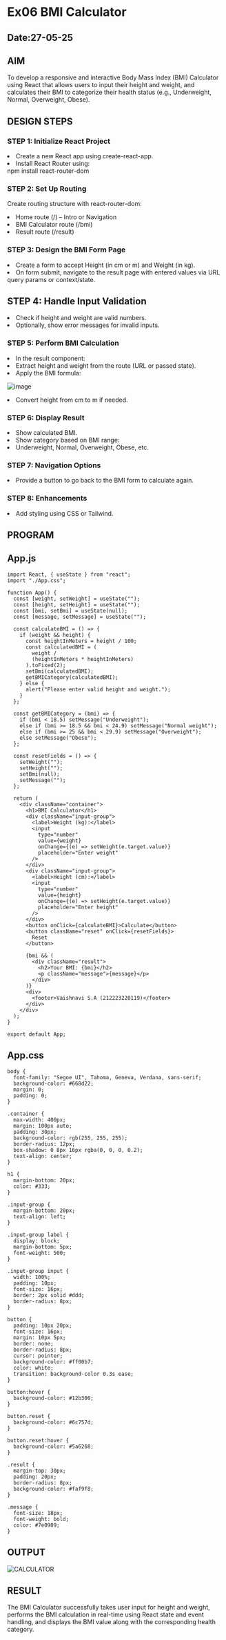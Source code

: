 # Ex06 BMI Calculator
## Date:27-05-25

## AIM
To develop a responsive and interactive Body Mass Index (BMI) Calculator using React that allows users to input their height and weight, and calculates their BMI to categorize their health status (e.g., Underweight, Normal, Overweight, Obese).

## DESIGN STEPS

### STEP 1: Initialize React Project

<li>Create a new React app using create-react-app.</li>
<li>Install React Router using:</li>
npm install react-router-dom

### STEP 2: Set Up Routing

Create routing structure with react-router-dom:

<li>Home route (/) – Intro or Navigation</li>

<li>BMI Calculator route (/bmi)</li>

<li>Result route (/result)</li>

### STEP 3: Design the BMI Form Page

<li>Create a form to accept Height (in cm or m) and Weight (in kg).</li>

<li>On form submit, navigate to the result page with entered values via URL query params or context/state.</li>

## STEP 4: Handle Input Validation

<li>Check if height and weight are valid numbers.</li>

<li>Optionally, show error messages for invalid inputs.</li>

### STEP 5: Perform BMI Calculation

<li>In the result component:

<li>Extract height and weight from the route (URL or passed state).</li>

<li>Apply the BMI formula:</li>

![image](https://github.com/user-attachments/assets/ec785506-c96b-489e-8783-fb1a5d36101a)
​
 
<li>Convert height from cm to m if needed.</li></li>

### STEP 6: Display Result

<li>Show calculated BMI.</li>

<li>Show category based on BMI range:

<li>Underweight, Normal, Overweight, Obese, etc.</li></li>

### STEP 7: Navigation Options

<li>Provide a button to go back to the BMI form to calculate again.</li>

### STEP 8: Enhancements

<li>Add styling using CSS or Tailwind.</li>

## PROGRAM
## App.js
```
import React, { useState } from "react";
import "./App.css";

function App() {
  const [weight, setWeight] = useState("");
  const [height, setHeight] = useState("");
  const [bmi, setBmi] = useState(null);
  const [message, setMessage] = useState("");

  const calculateBMI = () => {
    if (weight && height) {
      const heightInMeters = height / 100;
      const calculatedBMI = (
        weight /
        (heightInMeters * heightInMeters)
      ).toFixed(2);
      setBmi(calculatedBMI);
      getBMICategory(calculatedBMI);
    } else {
      alert("Please enter valid height and weight.");
    }
  };

  const getBMICategory = (bmi) => {
    if (bmi < 18.5) setMessage("Underweight");
    else if (bmi >= 18.5 && bmi < 24.9) setMessage("Normal weight");
    else if (bmi >= 25 && bmi < 29.9) setMessage("Overweight");
    else setMessage("Obese");
  };

  const resetFields = () => {
    setWeight("");
    setHeight("");
    setBmi(null);
    setMessage("");
  };

  return (
    <div className="container">
      <h1>BMI Calculator</h1>
      <div className="input-group">
        <label>Weight (kg):</label>
        <input
          type="number"
          value={weight}
          onChange={(e) => setWeight(e.target.value)}
          placeholder="Enter weight"
        />
      </div>
      <div className="input-group">
        <label>Height (cm):</label>
        <input
          type="number"
          value={height}
          onChange={(e) => setHeight(e.target.value)}
          placeholder="Enter height"
        />
      </div>
      <button onClick={calculateBMI}>Calculate</button>
      <button className="reset" onClick={resetFields}>
        Reset
      </button>

      {bmi && (
        <div className="result">
          <h2>Your BMI: {bmi}</h2>
          <p className="message">{message}</p>
        </div>
      )}
      <div>
        <footer>Vaishnavi S.A (212223220119)</footer>
      </div>
    </div>
  );
}

export default App;
```

## App.css
```
body {
  font-family: "Segoe UI", Tahoma, Geneva, Verdana, sans-serif;
  background-color: #668d22;
  margin: 0;
  padding: 0;
}

.container {
  max-width: 400px;
  margin: 100px auto;
  padding: 30px;
  background-color: rgb(255, 255, 255);
  border-radius: 12px;
  box-shadow: 0 8px 16px rgba(0, 0, 0, 0.2);
  text-align: center;
}

h1 {
  margin-bottom: 20px;
  color: #333;
}

.input-group {
  margin-bottom: 20px;
  text-align: left;
}

.input-group label {
  display: block;
  margin-bottom: 5px;
  font-weight: 500;
}

.input-group input {
  width: 100%;
  padding: 10px;
  font-size: 16px;
  border: 2px solid #ddd;
  border-radius: 8px;
}

button {
  padding: 10px 20px;
  font-size: 16px;
  margin: 10px 5px;
  border: none;
  border-radius: 8px;
  cursor: pointer;
  background-color: #ff00b7;
  color: white;
  transition: background-color 0.3s ease;
}

button:hover {
  background-color: #12b300;
}

button.reset {
  background-color: #6c757d;
}

button.reset:hover {
  background-color: #5a6268;
}

.result {
  margin-top: 30px;
  padding: 20px;
  border-radius: 8px;
  background-color: #faf9f8;
}

.message {
  font-size: 18px;
  font-weight: bold;
  color: #7e0909;
}
```




## OUTPUT


![CALCULATOR](https://github.com/user-attachments/assets/02b3db7e-949f-4ba5-abfe-fe3716ce3614)




## RESULT
The BMI Calculator successfully takes user input for height and weight, performs the BMI calculation in real-time using React state and event handling, and displays the BMI value along with the corresponding health category.
